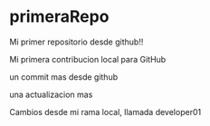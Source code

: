 # primeraRepo
Mi primer repositorio desde github!!

Mi primera contribucion local para GitHub

un commit mas desde github

una actualizacion mas

Cambios desde mi rama local, llamada developer01

